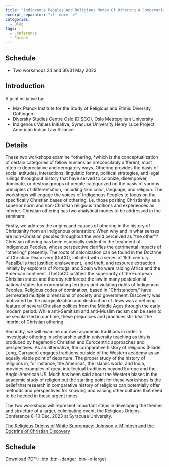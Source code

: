 ```yaml
---
title: "Indigenous Peoples And Religious Modes Of Othering A Comparative History Of Religions Perspective Two Workshops 24 And 30/31 May 2023"
excerpt_separator: "<!--more-->"
categories:
  - Blog
tags:
  - Conference
  - Europe
---
```


## Schedule
- Two workshops 24 and 30/31 May 2023


## Introduction
A joint initiative by:
- Max Planck Institute for the Study of Religious and Ethnic Diversity, Göttingen
- Diversity Studies Centre Oslo (DISCO), Oslo Metropolitan University
- Indigenous Values Initiative, Syracuse University Henry Luce Project, American Indian Law Alliance

## Details
These two workshops examine *othering, *which is the conceptualization of certain categories of fellow humans as irreconcilably different, most often in depreciative and derogatory ways. Othering provides the basis of social attitudes, interactions, linguistic forms, political strategies, and legal rulings throughout history that have served to colonize, disempower, dominate, or destroy groups of people categorized on the basis of various principles of differentiation, including skin color, language, and religion. The workshops will engage the voices of Indigenous Peoples to focus on the specifically Christian bases of othering, i.e. those positing Christianity as a superior norm and non-Christian religious traditions and experiences as inferior. Christian othering has two analytical modes to be addressed in the seminars:

Firstly, we address the origins and causes of othering in the history of Christianity from an Indigenous orientation: When why and in what senses are non-Christian peoples throughout the world perceived as "the other"? Christian othering has been especially evident in the treatment of Indigenous Peoples, whose perspective clarifies the detrimental impacts of "othering" presently. The roots of colonization can be found in the Doctrine of Christian Disco-very (DoCD), initiated with a series of 15th century PapalBulls that justified enslavement, land theft, and resource extraction initially by explorers of Portugal and Spain who were raiding Africa and the American continent. TheDoCD justified the superiority of the European Christian states and thereby reinforced the law in many postcolonial national states for expropriating territory and violating rights of Indigenous Peoples. Religious codes of domination, based in "Christendom," have permeated multiple dimensions of society and government. Discovery was motivated by the marginalization and destruction of Jews was a defining feature of several Christian polities from the Middle Ages through the early modern period. While anti-Semitism and anti-Muslim racism can be seen to be secularized in our time, these prejudices and practices still bear the imprint of Christian othering.

Secondly, we will examine our own academic traditions in order to investigate othering in scholarship and in university teaching as this is produced by hegemonic Christian and Eurocentric approaches and perspectives. As an alternative, the comparative history of religions (Eliade, Long, Carrasco) engages traditions outside of the Western academy as an equally viable point of departure. The proper study of the history of religions in, for instance, the Americas, the Islamic world, and India, provides examples of great intellectual traditions beyond Europe and the Anglo-American US. Much has been said about the Western biases in the academic study of religion but the starting point for these workshops is the belief that research in comparative history of religions can potentially offer methods and perspectives for knowing and valuing other cultures that need to be heeded in these urgent times.

The two workshops will represent important steps in developing the themes and structure of a larger, culminating event, the Religious Origins-Conference 8-10 Dec. 2023 at Syracuse University.

[The Religious Origins of White Supremacy: Johnson v. M’Intosh and the Doctrine of Christian Discovery](/blog/religious-origins-white-supremacy/)

## Schedule
[Download PDF](/assets/pdfs/2023-05-24_Workshop-IndigenousPeople_Desc+Goettingen+Oslo.pdf){: .btn .btn--danger .btn--x-large}